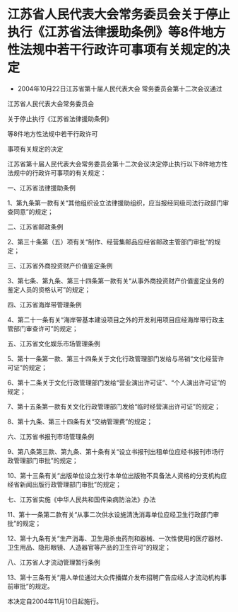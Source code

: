 # 江苏省人民代表大会常务委员会关于停止执行《江苏省法律援助条例》等8件地方性法规中若干行政许可事项有关规定的决定

- 2004年10月22日江苏省第十届人民代表大会
常务委员会第十二次会议通过

<!-- INFO END -->

江苏省人民代表大会常务委员会

关于停止执行《江苏省法律援助条例》

等8件地方性法规中若干行政许可

事项有关规定的决定

江苏省第十届人民代表大会常务委员会第十二次会议决定停止执行以下8件地方性法规中的行政许可事项的有关规定：

一、江苏省法律援助条例

1、第九条第一款有关“其他组织设立法律援助组织，应当报经同级司法行政部门审查同意”的规定；

二、江苏省邮政条例

2、第三十条第（五）项有关“制作、经营集邮品应经省邮政主管部门审批”的规定；

三、江苏省外商投资财产价值鉴定条例

3、第七条、第九条、第三十四条第一款有关“从事外商投资财产价值鉴定业务的鉴定人员的资格认可”的规定；

四、江苏省海岸带管理条例

4、第二十一条有关“海岸带基本建设项目之外的开发利用项目应经海岸带行政主管部门审查许可”的规定；

五、江苏省文化娱乐市场管理条例

5、第十一条第一款、第三十四条关于文化行政管理部门发给与吊销“文化经营许可证”的规定；

6、第十二条关于文化行政管理部门发给“营业演出许可证”、“个人演出许可证”的规定；

7、第十五条第一款有关文化行政管理部门发给“临时经营演出许可证”的规定；

8、第十九条、第三十四条有关“交纳管理费”的规定；

六、江苏省书报刊市场管理条例

9、第八条第三款、第九条、第十条有关“设立书报刊出租单位应经书报刊市场行政管理部门审批”的规定；

10、第十三条有关“出版单位设立发行本单位出版物不具备法人资格的分支机构应经省新闻出版行政管理部门审批”的规定；

七、江苏省实施《中华人民共和国传染病防治法》办法

11、第十一条第二款有关“从事二次供水设施清洗消毒单位应经卫生行政部门审批”的规定；

12、第十九条有关“生产消毒、卫生用杀虫药剂和器械、一次性使用的医疗器材、卫生用品、隐形眼镜、人造器官等产品的卫生许可”的规定；

八、江苏省人才流动管理暂行条例

13、第十三条有关“用人单位通过大众传播媒介发布招聘广告应经人才流动机构事前审批”的规定。

本决定自2004年11月10日起施行。
